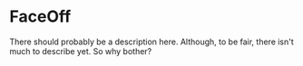 # FaceOff

There should probably be a description here. Although, to be fair, there isn't much to describe yet. So why bother?
